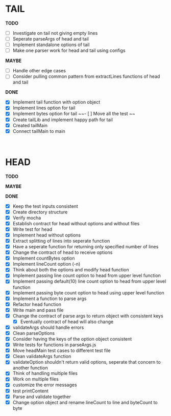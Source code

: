 # TAIL

 **TODO**

- [ ] Investigate on tail not giving empty lines
- [ ] Seperate parseArgs of head and tail
- [ ] Implement standalone options of tail
- [ ] Make one parser work for head and tail using configs

**MAYBE**

- [ ] Handle other edge cases
- [ ] Consider pulling common pattern from extractLines functions of head and tail

**DONE**

- [x] Implement tail function with option object
- [x] Implement lines option for tail
- [x] Implement bytes option for tail
~~- [ ] Move all the test ~~
- [x] Create tailLib and implement happy path for tail
- [x] Created tailMain
- [x] Connect tailMain to main

<br/>

# HEAD

**TODO**

**MAYBE**

**DONE**

- [x] Keep the test inputs consistent
- [x] Create directory structure
- [x] Verify mocha
- [x] Establish contract for head without options and without files
- [x] Write test for head
- [x] Implement head without options
- [x] Extract splitting of lines into seperate function
- [x] Have a seperate function for returning only specified number of lines 
- [x] Change the contract of head to receive options
- [x] Implement countBytes option
- [x] Implement lineCount option (-n)
- [x] Think about both the options and modify head function
- [x] Implement passing line count option to head from upper level function
- [x] Implement passing default(10) line count option to head from upper level function
- [x] Implement passing byte count option to head using upper level function
- [x] Implement a function to parse args
- [x] Refactor head function
- [x] Write main and pass file
- [x] Change the contract of parse args to return object with consistent keys
  - [x] Eventually contract of head will also change 
- [x] validateArgs should handle errors
- [x] Clean parseOptions
- [x] Consider having the keys of the option object consistent
- [x] Write tests for functions in parseArgs.js
- [x] Move headMain test cases to different test file
- [X] Clean validateArgs function
- [X] validateOption shouldn't return valid options, seperate that concern to another function
- [x] Think of handling multiple files
- [x] Work on multiple files
- [x] customize the error messages 
- [x] test printContent
- [x] Parse and validate together
- [x] Change option object and rename lineCount to line and byteCount to byte